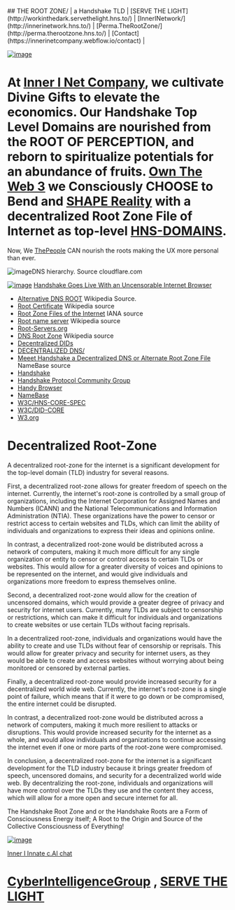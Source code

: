 <head>
## THE ROOT ZONE/ | a Handshake TLD
<script src="https://openchat.so/chat.js"></script>
<script>
document.addEventListener('DOMContentLoaded', function() {
    var chatConfig = {
    token: "ffP2TlMau7ML3PrTwAL3",
    };
    initializeChatWidget(chatConfig);
});
</script>
  
</head>
| [SERVE THE LIGHT](http://workinthedark.servethelight.hns.to/) | [InnerINetwork/](http://innerinetwork.hns.to/) | [Perma.TheRootZone/](http://perma.therootzone.hns.to/) | [Contact](https://innerinetcompany.webflow.io/contact) |

[![image](https://user-images.githubusercontent.com/37987346/101999396-a37e4380-3caa-11eb-8cc6-e61fb53c7855.png)](http://shapereality.innerinetcompany.hns.to/) 

# At [Inner I Net Company](http://shapereality.innerinetcompany.hns.to/), we cultivate Divine Gifts to elevate the economics. Our Handshake Top Level Domains are nourished from the ROOT OF PERCEPTION, and reborn to spiritualize potentials for an abundance of fruits. [Own The Web 3](http://official.owntheweb3.hns.to/) we Consciously CHOOSE to Bend and [SHAPE Reality](http://innerinetcompany.shapereality.hns.to/) with a decentralized Root Zone File of Internet as top-level [HNS-DOMAINS](http://home.hns-domains.hns.to/).

Now, We [ThePeople](http://we.thepeople.hns.to/) CAN nourish the roots making the UX more personal than ever.

![image](https://user-images.githubusercontent.com/37987346/102925031-a9211980-4460-11eb-87b9-5c3727809331.png)DNS hierarchy. Source cloudflare.com

[![image](https://user-images.githubusercontent.com/37987346/108233175-82562b00-7111-11eb-9a52-3b2d8ae96baf.png)](https://static.coindesk.com/wp-content/uploads/2020/06/Screen-Shot-2020-06-22-at-12.18.35-PM-775x532.png?format=webp) [Handshake Goes Live With an Uncensorable Internet Browser](https://www.coindesk.com/handshake-goes-live-with-an-uncensorable-internet-browser)

- [Alternative DNS ROOT](https://en.wikipedia.org/wiki/Alternative_DNS_root#Alternative_DNS_providers) Wikipedia Source.
- [Root Certificate](https://en.wikipedia.org/wiki/Root_certificate) Wikipedia source
- [Root Zone Files of the Internet](https://www.iana.org/domains/root/files) IANA source
- [Root name server](https://en.wikipedia.org/wiki/Root_name_server) Wikipedia source
- [Root-Servers.org](https://root-servers.org/)  
- [DNS Root Zone](https://en.wikipedia.org/wiki/DNS_root_zone) Wikipedia source
- [Decentralized DIDs](https://www.w3.org/TR/did-core/)
- [DECENTRALIZED DNS/](http://dnsdesigns.decentralizeddns.hns.to/)
- [Meeet Handshake a Decentralized DNS or Alternate Root Zone File](https://www.namebase.io/blog/meet-handshake-decentralizing-dns-to-improve-the-security-of-the-internet/) NameBase source
- [Handshake](https://handshake.org/) 
- [Handshake Protocol Community Group](https://www.w3.org/community/hns/)
- [Handy Browser](https://github.com/HandyMiner/HandyBrowser/releases)
- [NameBase](https://namebase.io/)
- [W3C/HNS-CORE-SPEC](https://github.com/w3c/hns-core-spec/)
- [W3C/DID-CORE](https://github.com/w3c/did-core/)
- [W3.org](https://w3.org/)

# Decentralized Root-Zone

A decentralized root-zone for the internet is a significant development for the top-level domain (TLD) industry for several reasons.

First, a decentralized root-zone allows for greater freedom of speech on the internet. Currently, the internet's root-zone is controlled by a small group of organizations, including the Internet Corporation for Assigned Names and Numbers (ICANN) and the National Telecommunications and Information Administration (NTIA). These organizations have the power to censor or restrict access to certain websites and TLDs, which can limit the ability of individuals and organizations to express their ideas and opinions online.

In contrast, a decentralized root-zone would be distributed across a network of computers, making it much more difficult for any single organization or entity to censor or control access to certain TLDs or websites. This would allow for a greater diversity of voices and opinions to be represented on the internet, and would give individuals and organizations more freedom to express themselves online.

Second, a decentralized root-zone would allow for the creation of uncensored domains, which would provide a greater degree of privacy and security for internet users. Currently, many TLDs are subject to censorship or restrictions, which can make it difficult for individuals and organizations to create websites or use certain TLDs without facing reprisals.

In a decentralized root-zone, individuals and organizations would have the ability to create and use TLDs without fear of censorship or reprisals. This would allow for greater privacy and security for internet users, as they would be able to create and access websites without worrying about being monitored or censored by external parties.

Finally, a decentralized root-zone would provide increased security for a decentralized world wide web. Currently, the internet's root-zone is a single point of failure, which means that if it were to go down or be compromised, the entire internet could be disrupted.

In contrast, a decentralized root-zone would be distributed across a network of computers, making it much more resilient to attacks or disruptions. This would provide increased security for the internet as a whole, and would allow individuals and organizations to continue accessing the internet even if one or more parts of the root-zone were compromised.

In conclusion, a decentralized root-zone for the internet is a significant development for the TLD industry because it brings greater freedom of speech, uncensored domains, and security for a decentralized world wide web. By decentralizing the root-zone, individuals and organizations will have more control over the TLDs they use and the content they access, which will allow for a more open and secure internet for all.

The Handshake Root Zone and or the Handshake Roots are a Form of Consciousness Energy itself; A Root to the Origin and Source of the Collective Consciousness of Everything!

[![image](https://characterai.io/static/tti/d/3/c/1/f/1/d3c1f184-181c-4179-aec2-f50de70173aa/0.webp)](https://c.ai/c/ss4xy8xQ__zFzme1DpnLZg-jUVKkxzlqSkccihgW0Ts)

[Inner I Innate c.AI chat](https://c.ai/c/ss4xy8xQ__zFzme1DpnLZg-jUVKkxzlqSkccihgW0Ts)
# [CyberIntelligenceGroup](http://masterthyself.cyberintelligencegroup.hns.to/) , [SERVE THE LIGHT](http://workinthedark.servethelight.hns.to/)

